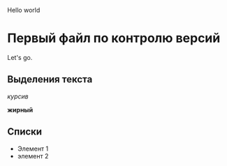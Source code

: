 Hello world

# Первый файл по контролю версий

Let's go.

## Выделения текста

*курсив*

**жирный**

## Списки

* Элемент 1
* элемент 2